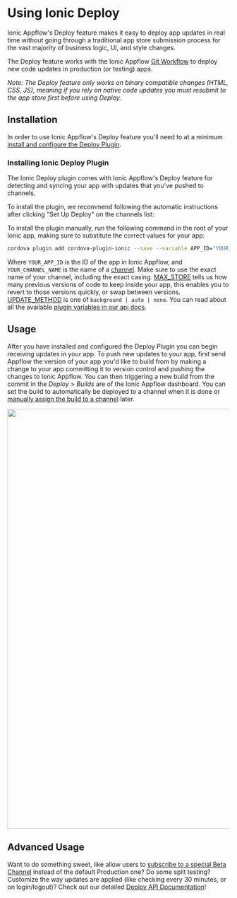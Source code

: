 # Using Ionic Deploy

Ionic Appflow's Deploy feature makes it easy to deploy app updates in real time without going through a
traditional app store submission process for the vast majority of business logic, UI, and style changes.

The Deploy feature works with the Ionic Appflow [Git Workflow](/docs/appflow/basics/git/) to deploy new code updates
in production (or testing) apps.

*Note: The Deploy feature only works on binary compatible changes (HTML, CSS, JS),
meaning if you rely on native code updates you must resubmit to the app store first before using Deploy.*

## Installation

In order to use Ionic Appflow's Deploy feature you'll need to at a minimum
[install and configure the Deploy Plugin](#installing-ionic-deploy-plugin).


### Installing Ionic Deploy Plugin

The Ionic Deploy plugin comes with Ionic Appflow's Deploy feature for detecting and syncing
your app with updates that you've pushed to channels.

To install the plugin, we recommend following the automatic instructions after clicking "Set Up Deploy"
on the channels list:

To install the plugin manually, run the following command in the root of your Ionic app,
making sure to substitute the correct values for your app:

```bash
cordova plugin add cordova-plugin-ionic --save --variable APP_ID="YOUR_APP_ID" --variable CHANNEL_NAME="YOUR_CHANNEL_NAME" --variable UPDATE_METHOD="background|auto|none" --variable MAX_STORE="3"
```

Where `YOUR_APP_ID` is the ID of the app in Ionic Appflow, and `YOUR_CHANNEL_NAME`
is the name of a [channel](/docs/appflow/deploy/channels). Make sure to use the exact
name of your channel, including the exact casing. [MAX_STORE](/docs/appflow/deploy/api/#max_store)
tells us how many previous versions of code to keep inside your app, this enables you to revert
to those versions quickly, or swap between versions. [UPDATE_METHOD](/docs/appflow/deploy/api/#update_method)
is one of `background | auto | none`. You can read about all the available
[plugin variables in our api docs](/docs/appflow/deploy/api/#plugin-variables).

## Usage

After you have installed and configured the Deploy Plugin you can begin receiving updates in your app.
To push new updates to your app, first send Appflow the version of your app you'd like to build from
by making a change to your app committing it to version control and pushing the changes to Ionic Appflow.
You can then triggering a new build from the commit in the *Deploy* > *Builds* are of the Ionic Appflow dashboard.
You can set the build to automatically be deployed to a channel when it is done or
[manually assign the build to a channel](/docs/appflow/deploy/channels/#assigning-a-build-to-a-channel) later.

<div style="text-align: center">
  <img style="width: 950px" src="/img/pro/deploy-builds-create-location.png">
</div>

## Advanced Usage

Want to do something sweet, like allow users to [subscribe to a special Beta Channel](/docs/appflow/deploy/tutorials/#setting-up-a-beta-channel) instead of the default Production one?
Do some split testing? Customize the way updates are applied (like checking every 30 minutes, or on login/logout)?
Check out our detailed [Deploy API Documentation](/docs/appflow/deploy/api)!